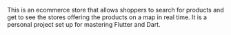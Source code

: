 This is an ecommerce store that allows shoppers to search for products and get to see the stores offering the products on a map in real time. It is a personal project set up for mastering Flutter and Dart.
